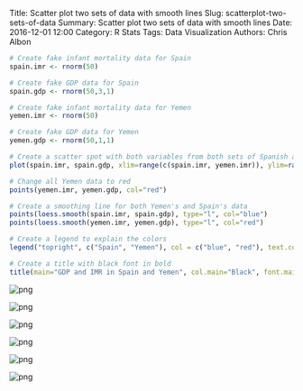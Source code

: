 Title: Scatter plot two sets of data with smooth lines
Slug: scatterplot-two-sets-of-data
Summary: Scatter plot two sets of data with smooth lines
Date: 2016-12-01 12:00
Category: R Stats
Tags: Data Visualization
Authors: Chris Albon




```R
# Create fake infant mortality data for Spain
spain.imr <- rnorm(50)
```


```R
# Create fake GDP data for Spain
spain.gdp <- rnorm(50,3,1)
```


```R
# Create fake infant mortality data for Yemen
yemen.imr <- rnorm(50)
```


```R
# Create fake GDP data for Yemen
yemen.gdp <- rnorm(50,1,1)
```


```R
# Create a scatter spot with both variables from both sets of Spanish and Yemeni data, all data is blue
plot(spain.imr, spain.gdp, xlim=range(c(spain.imr, yemen.imr)), ylim=range(c(spain.gdp, yemen.gdp)), col="blue", xlab="Infant Mortality Rate", ylab="Gross Domestic Product")

# Change all Yemen data to red
points(yemen.imr, yemen.gdp, col="red")

# Create a smoothing line for both Yemen's and Spain's data
points(loess.smooth(spain.imr, spain.gdp), type="l", col="blue")
points(loess.smooth(yemen.imr, yemen.gdp), type="l", col="red")

# Create a legend to explain the colors
legend("topright", c("Spain", "Yemen"), col = c("blue", "red"), text.col = "black", lty = c(0, 0), pch = c(1, 1), bg = "white")

# Create a title with black font in bold
title(main="GDP and IMR in Spain and Yemen", col.main="Black", font.main=4)
```


![png]({filename}/images/scatterplot-two-sets-of-data_files/scatterplot-two-sets-of-data_5_0.png)



![png]({filename}/images/scatterplot-two-sets-of-data_files/scatterplot-two-sets-of-data_5_1.png)



![png]({filename}/images/scatterplot-two-sets-of-data_files/scatterplot-two-sets-of-data_5_2.png)



![png]({filename}/images/scatterplot-two-sets-of-data_files/scatterplot-two-sets-of-data_5_3.png)



![png]({filename}/images/scatterplot-two-sets-of-data_files/scatterplot-two-sets-of-data_5_4.png)



![png]({filename}/images/scatterplot-two-sets-of-data_files/scatterplot-two-sets-of-data_5_5.png)
